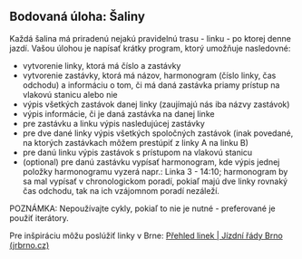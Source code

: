 ## Bodovaná úloha: Šaliny

Každá šalina má priradenú nejakú pravidelnú trasu - linku - po ktorej denne jazdí. Vašou úlohou je napísať krátky program, ktorý umožňuje nasledovné:

- vytvorenie linky, ktorá má číslo a zastávky
- vytvorenie zastávky, ktorá má názov, harmonogram (číslo linky, čas odchodu) a informáciu o tom, či má daná zastávka priamy prístup na vlakovú stanicu alebo nie
- výpis všetkých zastávok danej linky (zaujímajú nás iba názvy zastávok)
- výpis informácie, či je daná zastávka na danej linke
- pre zastávku a linku výpis nasledujúcej zastávky
- pre dve dané linky výpis všetkých spoločných zastávok (inak povedané, na ktorých zastávkach môžem prestúpiť z linky A na linku B)
- pre danú linku výpis zastávok s prístupom na vlakovú stanicu
- (optional) pre danú zastávku vypísať harmonogram, kde výpis jednej položky harmonogramu vyzerá napr.: Linka 3 - 14:10; harmonogram by sa mal vypísať v chronologickom poradí, pokiaľ majú dve linky rovnaký čas odchodu, tak na ich vzájomnom poradí nezáleží.

POZNÁMKA: Nepoužívajte cykly, pokiaľ to nie je nutné - preferované je použiť iterátory.

Pre inšpiráciu môžu poslúžiť linky v Brne: [Přehled linek | Jízdní řády Brno (jrbrno.cz)](http://www.jrbrno.cz/)
